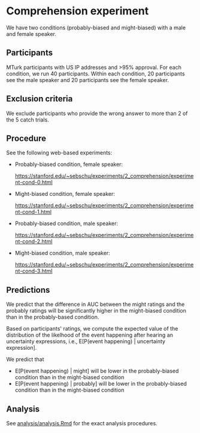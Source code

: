 # Comprehension experiment

We have two conditions (probably-biased and might-biased) with a male and female speaker.

## Participants

MTurk participants with US IP addresses and >95% approval. For each condition, we run 40 participants. Within each condition, 20 participants see the male speaker and 20 participants see the female speaker.


## Exclusion criteria

We exclude participants who provide the wrong answer to more than 2 of the 5 catch trials.

## Procedure

See the following web-based experiments: 

- Probably-biased condition, female speaker:
   
   https://stanford.edu/~sebschu/experiments/2_comprehension/experiment-cond-0.html
- Might-biased condition, female speaker:
   
   https://stanford.edu/~sebschu/experiments/2_comprehension/experiment-cond-1.html
- Probably-biased condition, male speaker:
   
   https://stanford.edu/~sebschu/experiments/2_comprehension/experiment-cond-2.html
- Might-biased condition, male speaker:
   
   https://stanford.edu/~sebschu/experiments/2_comprehension/experiment-cond-3.html

## Predictions

We predict that the difference in AUC between the might ratings and the probably ratings will be significantly higher in the might-biased condition than in the probably-based condition.

Based on participants' ratings, we compute the expected value of the distribution of the likelhood of the event happening after hearing an uncertainty expressions, i.e., E[P(event happening) | uncertainty expression].

We predict that

* E[P(event happening) | might] will be lower in the probably-biased condition than in the might-biased condition
* E[P(event happening) | probably] will be lower in the probably-biased condition than in the might-biased condition


## Analysis

See [analysis/analysis.Rmd](analysis/analysis.Rmd) for the exact analysis procedures.

